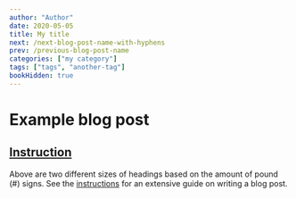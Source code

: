 ```yaml
---
author: "Author"
date: 2020-05-05
title: My title
next: /next-blog-post-name-with-hyphens
prev: /previous-blog-post-name
categories: ["my category"]
tags: ["tags", "another-tag"]
bookHidden: true
---
```


# Example blog post

## [Instruction](writing-a-blog-post.md)

Above are two different sizes of headings based on the amount of pound (#) signs. See the [instructions](docs/contribute/writing-a-blog-post.md) for an extensive guide on writing a blog post.
